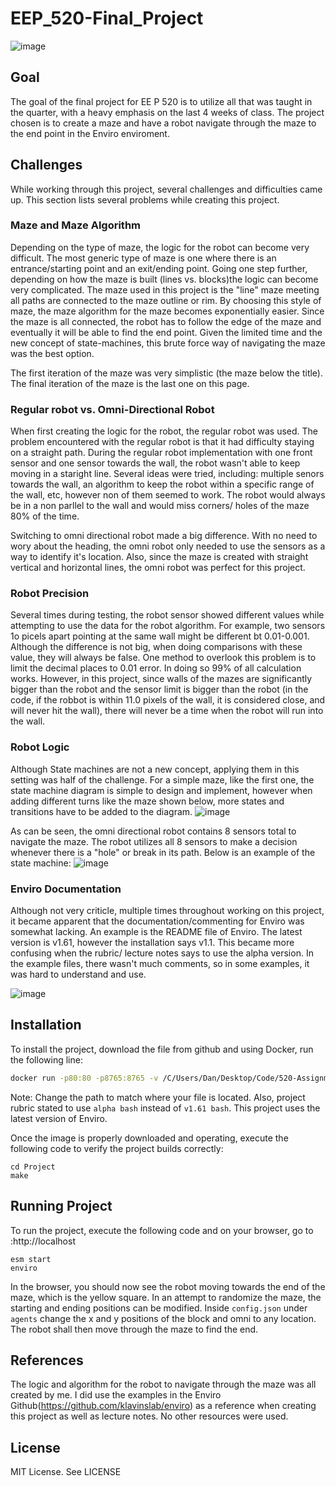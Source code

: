 # EEP_520-Final_Project

![image](https://user-images.githubusercontent.com/77210680/121297001-78b22800-c8a6-11eb-9d5d-45d885b57df1.png)


## Goal
The goal of the final project for EE P 520 is to utilize all that was taught in the quarter, with a heavy emphasis on the last 4 weeks of class. The project chosen is to create a maze and have a robot navigate through the maze to the end point in the Enviro enviroment. 

## Challenges

While working through this project, several challenges and difficulties came up. This section lists several problems while creating this project.

### Maze and Maze Algorithm

Depending on the type of maze, the logic for the robot can become very difficult. The most generic type of maze is one where there is an entrance/starting point and an exit/ending point. Going one step further, depending on how the maze is built (lines vs. blocks)the logic can become very complicated. The maze used in this project is the "line" maze meeting all paths are connected to the maze outline or rim. By choosing this style of maze, the maze algorithm for the maze becomes exponentially easier. Since the maze is all connected, the robot has to follow the edge of the maze and eventually it will be able to find the end point. Given the limited time and the new concept of state-machines, this brute force way of navigating the maze was the best option.

The first iteration of the maze was very simplistic (the maze below the title). The final iteration of the maze is the last one on this page.


### Regular robot vs. Omni-Directional Robot

When first creating the logic for the robot, the regular robot was used. The problem encountered with the regular robot is that it had difficulty staying on a straight path. During the regular robot implementation with one front sensor and one sensor towards the wall, the robot wasn't able to keep moving in a staright line.  Several ideas were tried, including: multiple senors towards the wall, an algorithm to keep the robot within a specific range of the wall, etc, however non of them seemed to work. The robot would always be in a non parllel to the wall and would miss corners/ holes of the maze 80% of the time. 

Switching to omni directional robot made a big difference. With no need to wory about the heading, the omni robot only needed to use the sensors as a way to identify it's location. Also, since the maze is created with straight vertical and horizontal lines, the omni robot was perfect for this project.


### Robot Precision

Several times during testing, the robot sensor showed different values while attempting to use the data for the robot algorithm.  For example, two sensors 1o picels apart pointing at the same wall might be different bt 0.01-0.001. Although the difference is not big, when doing comparisons with these value, they will always be false. One method to overlook this problem is to limit the decimal places to 0.01 error.  In doing so 99% of all calculation works. However, in this project, since walls of the mazes are significantly bigger than the robot and the sensor limit is bigger than the robot (in the code, if the robbot is within 11.0 pixels of the wall, it is considered close, and will never hit the wall), there will never be a time when the robot will run into the wall.

### Robot Logic

Although State machines are not a new concept, applying them in this setting was half of the challenge. For a simple maze, like the first one, the state machine diagram is simple to design and implement, however when adding different turns like the maze shown below, more states and transitions have to be added to the diagram. 
![image](https://user-images.githubusercontent.com/77210680/121435318-81047480-c933-11eb-9d70-6dc4a9a60be9.png)

As can be seen, the omni directional robot contains 8 sensors total to navigate the maze. The robot utilizes all 8 sensors to make a decision whenever there is a "hole" or break in its path. Below is an example of the state machine:
![image](https://user-images.githubusercontent.com/77210680/121471038-e5dfbf00-c973-11eb-986d-f35534039abb.png)



### Enviro Documentation
Although not very criticle, multiple times throughout working on this project, it became apparent that the documentation/commenting for Enviro was somewhat lacking. An example is the README file of Enviro. The latest version is v1.61, however the installation says v1.1. This became more confusing when the rubric/ lecture notes says to use the alpha version. In the example files, there wasn't much comments, so in some examples, it was hard to understand and use.





![image](https://user-images.githubusercontent.com/77210680/121453803-98088e00-c956-11eb-80de-3af684e960dc.png)


## Installation
To install the project, download the file from github and using Docker, run the following line:

```bash
docker run -p80:80 -p8765:8765 -v /C/Users/Dan/Desktop/Code/520-Assignments/Project:/source -it klavins/enviro:v1.61 bash
```

Note: Change the path to match where your file is located. Also, project rubric stated to use ```alpha bash``` instead of ```v1.61 bash```. This project uses the latest version of Enviro.

Once the image is properly downloaded and operating, execute the following code to verify the project builds correctly:

```
cd Project
make
```


## Running Project

To run the project, execute the following code and on your browser, go to :http://localhost

```
esm start
enviro
```

In the browser, you should now see the robot moving towards the end of the maze, which is the yellow square. In an attempt to randomize the maze, the starting and ending positions can be modified. Inside ```config.json``` under ```agents``` change the x and y positions of the block and omni to any location. The robot shall then move through the maze to find the end.



## References

The logic and algorithm for the robot to navigate through the maze was all created by me. I did use the examples in the Enviro Github(https://github.com/klavinslab/enviro) as a reference when creating this project as well as lecture notes. No other resources were used.

## License
MIT License. See LICENSE
